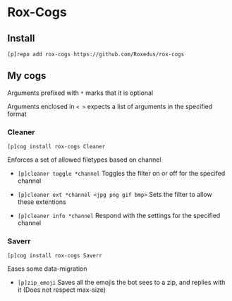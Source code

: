 # Rox-Cogs

## Install

`[p]repo add rox-cogs https://github.com/Roxedus/rox-cogs`

## My cogs

Arguments prefixed with `*` marks that it is optional

Arguments enclosed in `< >` expects a list of arguments in the specified format

### Cleaner

`[p]cog install rox-cogs Cleaner`

Enforces a set of allowed filetypes based on channel

* `[p]cleaner toggle *channel` Toggles the filter on or off for the specifed channel

* `[p]cleaner ext *channel <jpg png gif bmp>` Sets the filter to allow these extentions

* `[p]cleaner info *channel` Respond with the settings for the specified channel

### Saverr

`[p]cog install rox-cogs Saverr`

Eases some data-migration

* `[p]zip_emoji` Saves all the emojis the bot sees to a zip, and replies with it (Does not respect max-size)
